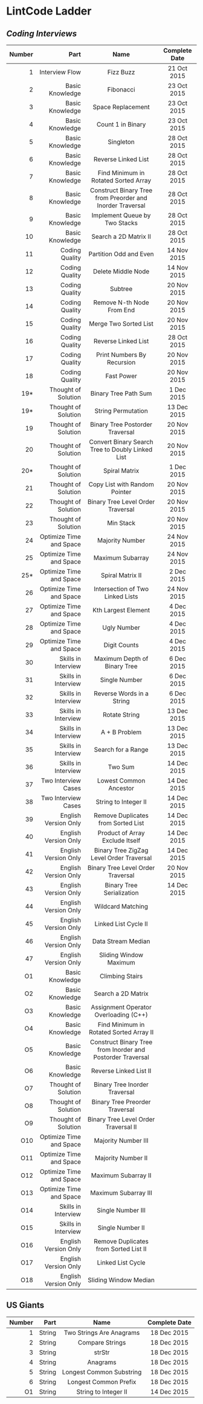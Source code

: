 # LintCode Ladder

## _Coding Interviews_

| Number | Part | Name | Complete Date |
| ------:| ----:|:----:|:-------------:|
| 1 | Interview Flow | Fizz Buzz | 21 Oct 2015 |
| 2 | Basic Knowledge | Fibonacci | 23 Oct 2015 |
| 3 | Basic Knowledge | Space Replacement | 23 Oct 2015 |
| 4 | Basic Knowledge | Count 1 in Binary | 23 Oct 2015 |
| 5 | Basic Knowledge | Singleton | 28 Oct 2015 |
| 6 | Basic Knowledge | Reverse Linked List | 28 Oct 2015 |
| 7 | Basic Knowledge | Find Minimum in Rotated Sorted Array | 28 Oct 2015 |
| 8 | Basic Knowledge | Construct Binary Tree from Preorder and Inorder Traversal | 28 Oct 2015 |
| 9 | Basic Knowledge | Implement Queue by Two Stacks | 28 Oct 2015 |
| 10| Basic Knowledge | Search a 2D Matrix II | 28 Oct 2015 |
| 11| Coding Quality | Partition Odd and Even | 14 Nov 2015 |
| 12| Coding Quality | Delete Middle Node | 14 Nov 2015 |
| 13| Coding Quality | Subtree | 20 Nov 2015 |
| 14| Coding Quality | Remove N-th Node From End | 20 Nov 2015 |
| 15| Coding Quality | Merge Two Sorted List | 20 Nov 2015 |
| 16| Coding Quality | Reverse Linked List | 28 Oct 2015 |
| 17| Coding Quality | Print Numbers By Recursion | 20 Nov 2015 |
| 18| Coding Quality | Fast Power | 20 Nov 2015 |
|19*| Thought of Solution | Binary Tree Path Sum | 1 Dec 2015 |
|19*| Thought of Solution | String Permutation | 13 Dec 2015 |
| 19| Thought of Solution | Binary Tree Postorder Traversal | 20 Nov 2015 |
| 20| Thought of Solution | Convert Binary Search Tree to Doubly Linked List | 20 Nov 2015 |
|20*| Thought of Solution | Spiral Matrix | 1 Dec 2015 |
| 21| Thought of Solution | Copy List with Random Pointer | 20 Nov 2015 |
| 22| Thought of Solution | Binary Tree Level Order Traversal | 20 Nov 2015 |
| 23| Thought of Solution | Min Stack | 20 Nov 2015 |
| 24| Optimize Time and Space | Majority Number | 24 Nov 2015 |
| 25| Optimize Time and Space | Maximum Subarray | 24 Nov 2015 |
|25*| Optimize Time and Space | Spiral Matrix II | 2 Dec 2015 |
| 26| Optimize Time and Space | Intersection of Two Linked Lists | 24 Nov 2015 |
| 27| Optimize Time and Space | Kth Largest Element | 4 Dec 2015 |
| 28| Optimize Time and Space | Ugly Number | 4 Dec 2015 |
| 29| Optimize Time and Space | Digit Counts | 4 Dec 2015 |
| 30| Skills in Interview | Maximum Depth of Binary Tree | 6 Dec 2015 |
| 31| Skills in Interview | Single Number | 6 Dec 2015 |
| 32| Skills in Interview | Reverse Words in a String | 6 Dec 2015 |
| 33| Skills in Interview | Rotate String | 13 Dec 2015 |
| 34| Skills in Interview | A + B Problem | 13 Dec 2015 |
| 35| Skills in Interview | Search for a Range | 13 Dec 2015 |
| 36| Skills in Interview | Two Sum | 14 Dec 2015 |
| 37| Two Interview Cases | Lowest Common Ancestor | 14 Dec 2015 |
| 38| Two Interview Cases | String to Integer II | 14 Dec 2015 |
| 39| English Version Only | Remove Duplicates from Sorted List | 14 Dec 2015 |
| 40| English Version Only | Product of Array Exclude Itself | 14 Dec 2015 |
| 41| English Version Only | Binary Tree ZigZag Level Order Traversal | 14 Dec 2015 |
| 42| English Version Only | Binary Tree Level Order Traversal | 20 Nov 2015 |
| 43| English Version Only | Binary Tree Serialization | 14 Dec 2015 |
| 44| English Version Only | Wildcard Matching | |
| 45| English Version Only | Linked List Cycle II | |
| 46| English Version Only | Data Stream Median | |
| 47| English Version Only | Sliding Window Maximum | |
|O1 | Basic Knowledge | Climbing Stairs | |
|O2 | Basic Knowledge | Search a 2D Matrix | |
|O3 | Basic Knowledge | Assignment Operator Overloading (C++) | |
|O4 | Basic Knowledge | Find Minimum in Rotated Sorted Array II | |
|O5 | Basic Knowledge | Construct Binary Tree from Inorder and Postorder Traversal | |
|O6 | Basic Knowledge | Reverse Linked List II | |
|O7 | Thought of Solution | Binary Tree Inorder Traversal | |
|O8 | Thought of Solution | Binary Tree Preorder Traversal | |
|O9 | Thought of Solution | Binary Tree Level Order Traversal II | |
|O10| Optimize Time and Space | Majority Number III | |
|O11| Optimize Time and Space | Majority Number II | |
|O12| Optimize Time and Space | Maximum Subarray II | |
|O13| Optimize Time and Space | Maximum Subarray III | |
|O14| Skills in Interview | Single Number III | |
|O15| Skills in Interview | Single Number II | |
|O16| English Version Only | Remove Duplicates from Sorted List II | |
|O17| English Version Only | Linked List Cycle | |
|O18| English Version Only | Sliding Window Median | |

## US Giants

| Number | Part | Name | Complete Date |
| ------:| ----:|:----:|:-------------:|
|  1 | String | Two Strings Are Anagrams | 18 Dec 2015 |
|  2 | String | Compare Strings | 18 Dec 2015 |
|  3 | String | strStr | 18 Dec 2015 |
|  4 | String | Anagrams | 18 Dec 2015 |
|  5 | String | Longest Common Substring | 18 Dec 2015 |
|  6 | String | Longest Common Prefix | 18 Dec 2015 |
| O1 | String | String to Integer II | 14 Dec 2015 |
